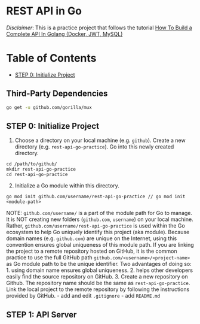 # REST API in Go

*Disclaimer*: This is a practice project that follows the tutorial [How To Build a Complete API In Golang (Docker, JWT, MySQL)](https://www.youtube.com/watch?v=2JNUmzuBNV0&list=WL&index=10&t=432s&ab_channel=Tiago)

# Table of Contents
* [STEP 0: Initialize Project](#step-0-initialize-project)

## Third-Party Dependencies
```bash
go get -u github.com/gorilla/mux
```



## STEP 0: Initialize Project
1. Choose a directory on your local machine (e.g. `github`). Create a new directory (e.g. `rest-api-go-practice`). Go into this newly created directory.
```
cd /path/to/github/
mkdir rest-api-go-practice
cd rest-api-go-practice
```
2.  Initialize a Go module within this directory.
```
go mod init github.com/username/rest-api-go-practice // go mod init <module-path>
```
NOTE: `github.com/username/` is a part of the module path for Go to manage. It is NOT creating new folders (`github.com`, `username`) on your local machine. Rather, `github.com/username/rest-api-go-practice` is used within the Go ecosystem to help Go uniquely identify this project (aka module). Because domain names (e.g. `github.com`) are unique on the Internet, using this convention ensures global uniqueness of this module path. If you are linking the project to a remote repository hosted on GitHub, it is the common practice to use the full GitHub path `github.com/<username>/<project-name>` as Go module path to be the unique identifier. Two advantages of doing so: 1. using domain name ensures global uniqueness. 2. helps other developers easily find the source repository on GitHub. 
3. Create a new repository on Github. The repository name should be the same as `rest-api-go-practice`. Link the local project to the remote repository by following the instructions provided by GitHub.
    - add and edit `.gitignore`
    - add `README.md`

## STEP 1: API Server

